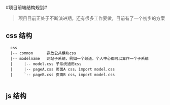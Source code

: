 #项目前端结构规划#
>项目目前正处于不断演进期，还有很多工作要做，目前有了一个初步的方案

## css 结构 ##

```
  css
  |-- common      存放公共模块css
  |-- modelname   网站子系统，例如一个频道，个人中心都可以算作一个子系统
  |     |-- model.css 子系统通用css
  |     |-- pageA.css 页面A css，import model.css
  |     `-- pageB.css 页面B css，import model.css
  
```

## js 结构 ##
